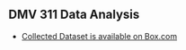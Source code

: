 ## DMV 311 Data Analysis

* [Collected Dataset is available on Box.com](https://app.box.com/folder/132768858295)
